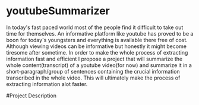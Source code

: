 # youtubeSummarizer

In today's fast paced world most of the people find it difficult to take out time for themselves. An informative platform like youtube has proved to be a boon for today's youngsters and everything is available there free of cost. Although viewing videos can be informative but honestly it might become tiresome after sometime. In order to make the whole process of extracting information fast and efficient I propose a project that will summarize the whole content(transcript) of a youtube video(for now) and summarize it in a short-paragraph/group of sentences containing the crucial information transcribed in the whole video. This will ultimately make the process of extracting information alot faster.

#Project Description
